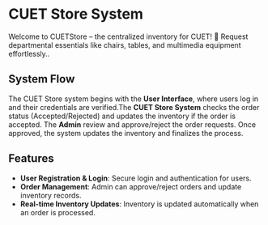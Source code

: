 # CUET Store System
Welcome to CUETStore – the centralized inventory for CUET! 🏢 Request departmental essentials like chairs, tables, and multimedia equipment effortlessly..

## System Flow

The CUET Store system begins with the **User Interface**, where users log in and their credentials are verified.The **CUET Store System** checks the order status (Accepted/Rejected) and updates the inventory if the order is accepted. The **Admin** review and approve/reject the order requests. Once approved, the system updates the inventory and finalizes the process.


## Features

- **User Registration & Login**: Secure login and authentication for users.
- **Order Management**: Admin can approve/reject orders and update inventory records.
- **Real-time Inventory Updates**: Inventory is updated automatically when an order is processed.


